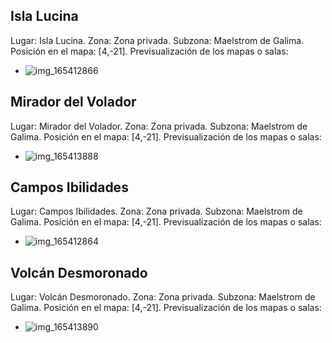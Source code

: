 ## Isla Lucina
Lugar: Isla Lucina.
Zona: Zona privada.
Subzona: Maelstrom de Galima.
Posición en el mapa: [4,-21].
Previsualización de los mapas o salas:
- ![img_165412866](https://media.discordapp.net/attachments/1115311447145193482/1115335092777275542/165412866.jpg)

## Mirador del Volador
Lugar: Mirador del Volador.
Zona: Zona privada.
Subzona: Maelstrom de Galima.
Posición en el mapa: [4,-21].
Previsualización de los mapas o salas:
- ![img_165413888](https://media.discordapp.net/attachments/1115311447145193482/1115335094526288025/165413888.jpg)

## Campos Ibilidades
Lugar: Campos Ibilidades.
Zona: Zona privada.
Subzona: Maelstrom de Galima.
Posición en el mapa: [4,-21].
Previsualización de los mapas o salas:
- ![img_165412864](https://media.discordapp.net/attachments/1115311447145193482/1115335091514785813/165412864.jpg)

## Volcán Desmoronado
Lugar: Volcán Desmoronado.
Zona: Zona privada.
Subzona: Maelstrom de Galima.
Posición en el mapa: [4,-21].
Previsualización de los mapas o salas:
- ![img_165413890](https://media.discordapp.net/attachments/1115311447145193482/1115335113962700871/165413890.jpg)
